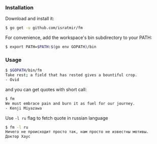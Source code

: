 ### Installation

Download and install it:
```bash
$ go get -u github.com/isratmir/fm
```
For convenience, add the workspace's bin subdirectory to your PATH:
```bash
$ export PATH=$PATH:$(go env GOPATH)/bin
```

### Usage

```bash
$ $GOPATH/bin/fm
Take rest; a field that has rested gives a bountiful crop. 
- Ovid
```



and you can get quotes with short call:
```bash
$ fm
We must embrace pain and burn it as fuel for our journey. 
- Kenji Miyazawa
```

Use `-l ru` flag to fetch quote in russian language

```bash
$ fm -l ru
Ничего не происходит просто так, нам просто не известны мотивы. 
Доктор Хаус
```
